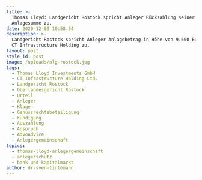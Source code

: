 ```yaml
---
title: >-
  Thomas Lloyd: Landgericht Rostock spricht Anleger Rückzahlung seiner
  Anlagesumme zu.
date: 2020-12-09 10:58:54
description: >-
  Landgericht Rostock spricht Anleger Anlagebetrag in Höhe von 9.600 Euro gegen
  CT Infrastructure Holding zu.
layout: post
style_id: post
image: /uploads/olg-rostock.jpg
tags:
  - Thomas Lloyd Investments GmbH
  - CT Infrastructure Holding Ltd.
  - Landgericht Rostock
  - Oberlandesgericht Rostock
  - Urteil
  - Anleger
  - Klage
  - Genussrechtebeteiligung
  - Kündigung
  - Auszahlung
  - Anspruch
  - AdvoAdvice
  - Anlegergemeinschaft
topics:
  - thomas-lloyd-anlegergemeinschaft
  - anlegerschutz
  - bank-und-kapitalmarkt
author: dr-sven-tintemann
---
```


